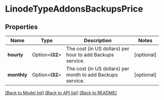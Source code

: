 # LinodeTypeAddonsBackupsPrice

## Properties

Name | Type | Description | Notes
------------ | ------------- | ------------- | -------------
**hourly** | Option<**i32**> | The cost (in US dollars) per hour to add Backups service.  | [optional]
**monthly** | Option<**i32**> | The cost (in US dollars) per month to add Backups service.  | [optional]

[[Back to Model list]](../README.md#documentation-for-models) [[Back to API list]](../README.md#documentation-for-api-endpoints) [[Back to README]](../README.md)


